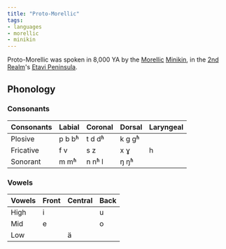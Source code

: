 ```yaml
---
title: "Proto-Morellic"
tags:
- languages
- morellic
- minikin
---
```

Proto-Morellic was spoken in 8,000 YA by the [Morellic](cultures/morellic/morellic-culture.md) [Minikin](fauna/2nd-realm/mammalia/minikin/minikin.md), in the [2nd Realm](locations/2nd-realm/2nd-realm.md)'s [Etavi Peninsula](locations/2nd-realm/central-continent/etavi-peninsula.md).

## Phonology
### Consonants
Consonants|Labial|Coronal|Dorsal|Laryngeal
----------|------|-------|------|---------
Plosive|p b bʱ|t d dʱ|k g gʱ|
Fricative|f v|s z|x ɣ|h
Sonorant|m mʱ|n nʱ l|ŋ ŋʱ|

### Vowels
Vowels|Front|Central|Back
------|-----|-------|----
High|i||u
Mid|e||o
Low||ä|